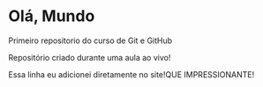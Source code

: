 # Olá, Mundo
 Primeiro repositorio do curso de Git e GitHub

 Repositório criado durante uma aula ao vivo!
 
 Essa linha eu adicionei diretamente no site!QUE IMPRESSIONANTE!
